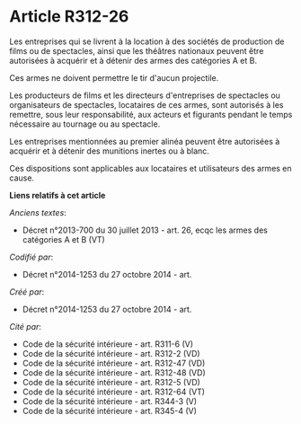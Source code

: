 # Article R312-26

Les entreprises qui se livrent à la location à des sociétés de production de films ou de spectacles, ainsi que les théâtres
nationaux peuvent être autorisées à acquérir et à détenir des armes des catégories A et B.

Ces armes ne doivent permettre le tir d'aucun projectile.

Les producteurs de films et les directeurs d'entreprises de spectacles ou organisateurs de spectacles, locataires de ces
armes, sont autorisés à les remettre, sous leur responsabilité, aux acteurs et figurants pendant le temps nécessaire au
tournage ou au spectacle.

Les entreprises mentionnées au premier alinéa peuvent être autorisées à acquérir et à détenir des munitions inertes ou à
blanc.

Ces dispositions sont applicables aux locataires et utilisateurs des armes en cause.

**Liens relatifs à cet article**

_Anciens textes_:

  - Décret n°2013-700 du 30 juillet 2013 - art. 26, ecqc les armes des catégories A et B (VT)

_Codifié par_:

  - Décret n°2014-1253 du 27 octobre 2014 - art.

_Créé par_:

  - Décret n°2014-1253 du 27 octobre 2014 - art.

_Cité par_:

  - Code de la sécurité intérieure - art. R311-6 (V)
  - Code de la sécurité intérieure - art. R312-2 (VD)
  - Code de la sécurité intérieure - art. R312-47 (VD)
  - Code de la sécurité intérieure - art. R312-48 (VD)
  - Code de la sécurité intérieure - art. R312-5 (VD)
  - Code de la sécurité intérieure - art. R312-64 (VT)
  - Code de la sécurité intérieure - art. R344-3 (V)
  - Code de la sécurité intérieure - art. R345-4 (V)
